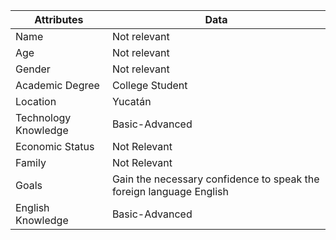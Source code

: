 
|      Attributes      |                                    Data                              |
|----------------------|----------------------------------------------------------------------|
| Name                  |                                Not relevant                          |
| Age                  |                                Not relevant                          |
| Gender               |                                Not relevant                          |
| Academic Degree      |                               College Student                        |
| Location             |                                  Yucatán                             |
| Technology Knowledge |                                Basic-Advanced                        |
| Economic Status      |                                Not Relevant                          |
| Family               |                                Not Relevant                          |
| Goals                |  Gain the necessary confidence to speak the foreign language English |
| English Knowledge    |                                Basic-Advanced                        |


